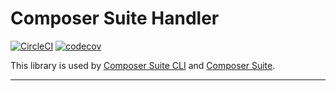 # Composer Suite Handler

[![CircleCI](https://circleci.com/gh/Sweetchuck/composer-suite-handler/tree/1.x.svg?style=svg)](https://circleci.com/gh/Sweetchuck/composer-suite-handler/?branch=1.x)
[![codecov](https://codecov.io/gh/Sweetchuck/composer-suite-handler/branch/1.x/graph/badge.svg?token=HSF16OGPyr)](https://app.codecov.io/gh/Sweetchuck/composer-suite-handler/branch/1.x)

This library is used by [Composer Suite CLI] and [Composer Suite].

---

[Composer Suite CLI]: https://github.com/Sweetchuck/composer-suite-cli
[Composer Suite]: https://github.com/Sweetchuck/composer-suite
